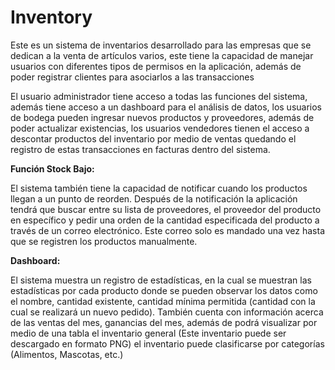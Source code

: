 # Inventory

Este es un sistema de inventarios desarrollado para las empresas que se dedican a la
venta de artículos varios, este tiene la capacidad de manejar usuarios con diferentes tipos de
permisos en la aplicación, además de poder registrar clientes para asociarlos a las
transacciones

El usuario administrador tiene acceso a todas las funciones del sistema, además tiene
acceso a un dashboard para el análisis de datos, los usuarios de bodega pueden ingresar
nuevos productos y proveedores, además de poder actualizar existencias, los usuarios
vendedores tienen el acceso a descontar productos del inventario por medio de ventas
quedando el registro de estas transacciones en facturas dentro del sistema.

**Función Stock Bajo:**

El sistema también tiene la capacidad de notificar cuando los productos llegan a un
punto de reorden. Después de la notificación la aplicación tendrá que buscar entre su lista de
proveedores, el proveedor del producto en específico y pedir una orden de la cantidad
especificada del producto a través de un correo electrónico. Este correo solo es mandado una
vez hasta que se registren los productos manualmente.

**Dashboard:**

El sistema muestra un registro de estadísticas, en la cual se muestran las estadísticas
por cada producto donde se pueden observar los datos como el nombre, cantidad existente,
cantidad mínima permitida (cantidad con la cual se realizará un nuevo pedido).
También cuenta con información acerca de las ventas del mes, ganancias del mes,
además de podrá visualizar por medio de una tabla el inventario general (Este inventario
puede ser descargado en formato PNG) el inventario puede clasificarse por categorías
(Alimentos, Mascotas, etc.)
